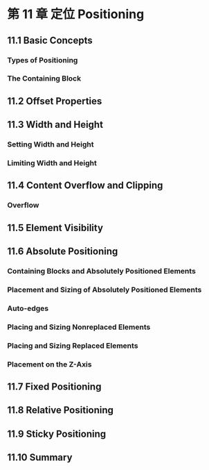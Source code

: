 # 第 11 章 定位 Positioning

## 11.1 Basic Concepts

### Types of Positioning

### The Containing Block

## 11.2 Offset Properties

## 11.3 Width and Height

### Setting Width and Height

### Limiting Width and Height

## 11.4 Content Overflow and Clipping

### Overflow

## 11.5 Element Visibility

## 11.6 Absolute Positioning

### Containing Blocks and Absolutely Positioned Elements

### Placement and Sizing of Absolutely Positioned Elements

### Auto-edges

### Placing and Sizing Nonreplaced Elements

### Placing and Sizing Replaced Elements

### Placement on the Z-Axis

## 11.7 Fixed Positioning

## 11.8 Relative Positioning

## 11.9 Sticky Positioning

## 11.10 Summary
